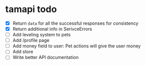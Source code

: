 # tamapi todo

- [x] Return `data` for all the successful responses for consistency
- [x] Return additional info in SerivceErrors
- [ ] Add leveling system to pets
- [ ] Add /profile page
- [ ] Add money field to user: Pet actions will give the user money
- [ ] Add store
- [ ] Write better API documentation
